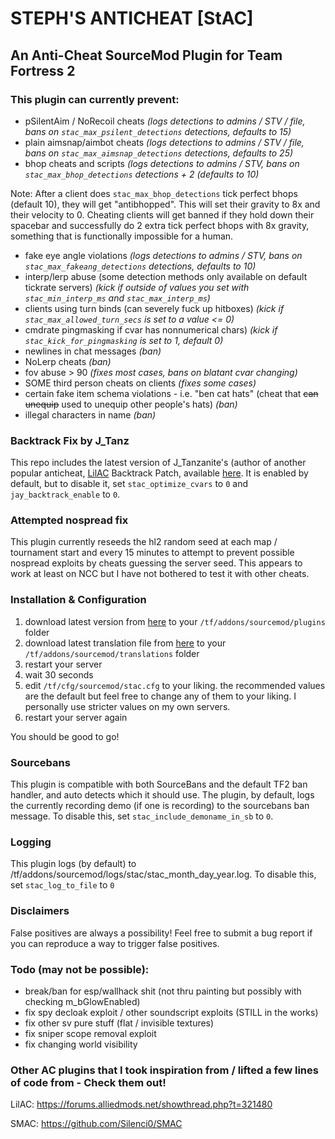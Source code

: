 # STEPH'S ANTICHEAT <span color=#FF69B4>[StAC]</span>

## An Anti-Cheat SourceMod Plugin for Team Fortress 2

### This plugin can currently prevent:
- pSilentAim / NoRecoil cheats
*(logs detections to admins / STV / file, bans on `stac_max_psilent_detections` detections, defaults to 15)*
- plain aimsnap/aimbot cheats
*(logs detections to admins / STV / file, bans on `stac_max_aimsnap_detections` detections, defaults to 25)*
- bhop cheats and scripts
*(logs detections to admins / STV, bans on `stac_max_bhop_detections` detections + 2 (defaults to 10)*

Note: After a client does `stac_max_bhop_detections` tick perfect bhops (default 10), they will get "antibhopped". This will set their gravity to 8x and their velocity to 0. Cheating clients will get banned if they hold down their spacebar and successfully do 2 extra tick perfect bhops with 8x gravity, something that is functionally impossible for a human.

- fake eye angle violations
*(logs detections to admins / STV, bans on `stac_max_fakeang_detections` detections, defaults to 10)*
- interp/lerp abuse (some detection methods only available on default tickrate servers)
*(kick if outside of values you set with `stac_min_interp_ms` and `stac_max_interp_ms`)*
- clients using turn binds (can severely fuck up hitboxes)
*(kick if `stac_max_allowed_turn_secs` is set to a value <= 0)*
- cmdrate pingmasking if cvar has nonnumerical chars)
*(kick if `stac_kick_for_pingmasking` is set to 1, default 0)*
- newlines in chat messages
*(ban)*
- NoLerp cheats
*(ban)*
- fov abuse > 90
*(fixes most cases, bans on blatant cvar changing)*
- SOME third person cheats on clients
*(fixes some cases)*
- certain fake item schema violations - i.e. "ben cat hats" (cheat that ~~can unequip~~ used to unequip other people's hats)
*(ban)*
- illegal characters in name
*(ban)*

### Backtrack Fix by J_Tanz
This repo includes the latest version of J_Tanzanite's (author of another popular anticheat, [LilAC](https://github.com/J-Tanzanite/Little-Anti-Cheat) Backtrack Patch, available [here](https://github.com/J-Tanzanite/Backtrack-Patch). It is enabled by default, but to disable it, set `stac_optimize_cvars` to `0` and `jay_backtrack_enable` to `0`.

### Attempted nospread fix
This plugin currently reseeds the hl2 random seed at each map / tournament start and every 15 minutes to attempt to prevent possible nospread exploits by cheats guessing the server seed. This appears to work at least on NCC but I have not bothered to test it with other cheats.

### Installation & Configuration
1) download latest version from [here](https://github.com/sapphonie/StAC-tf2/raw/master/plugins/stac.smx) to your `/tf/addons/sourcemod/plugins` folder
2) download latest translation file from [here](https://github.com/sapphonie/StAC-tf2/raw/master/translations/stac.phrases.txt) to your `/tf/addons/sourcemod/translations` folder
3) restart your server
4) wait 30 seconds
5) edit `/tf/cfg/sourcemod/stac.cfg` to your liking. the recommended values are the default but feel free to change any of them to your liking. I personally use stricter values on my own servers.
6) restart your server again

You should be good to go!

### Sourcebans
This plugin is compatible with both SourceBans and the default TF2 ban handler, and auto detects which it should use. The plugin, by default, logs the currently recording demo (if one is recording) to the sourcebans ban message. To disable this, set `stac_include_demoname_in_sb` to `0`.

### Logging
This plugin logs (by default) to /tf/addons/sourcemod/logs/stac/stac_month_day_year.log. To disable this, set `stac_log_to_file` to `0`

### Disclaimers
False positives are always a possibility! Feel free to submit a bug report if you can reproduce a way to trigger false positives.

### Todo (may not be possible):
- break/ban for esp/wallhack shit (not thru painting but possibly with checking m_bGlowEnabled)
- fix spy decloak exploit / other soundscript exploits (STILL in the works)
- fix other sv pure stuff (flat / invisible textures)
- fix sniper scope removal exploit
- fix changing world visibility

### Other AC plugins that I took inspiration from / lifted a few lines of code from - Check them out!

LilAC: https://forums.alliedmods.net/showthread.php?t=321480

SMAC: https://github.com/Silenci0/SMAC

